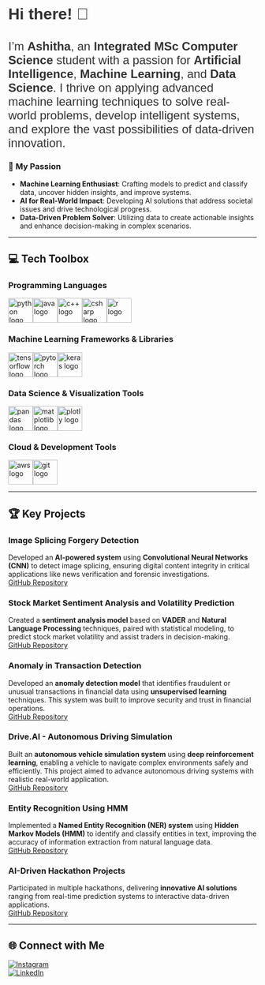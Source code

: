 <h2 align="left" style="font-size: 32px; font-weight: bold; color: #333; font-family: 'Arial', sans-serif;">
    Hi there! 👋  
</h2>
<h2 align="left" style="font-size: 24px; font-weight: normal; color: #333; font-family: 'Arial', sans-serif;">
    I’m <strong>Ashitha</strong>, an <strong>Integrated MSc Computer Science</strong> student with a passion for 
    <strong>Artificial Intelligence</strong>, <strong>Machine Learning</strong>, and <strong>Data Science</strong>. 
    I thrive on applying advanced machine learning techniques to solve real-world problems, develop intelligent systems, 
    and explore the vast possibilities of data-driven innovation.
</h2>

### 🌱 <span style="font-weight: bold;">My Passion</span>  
- <strong>Machine Learning Enthusiast</strong>: Crafting models to predict and classify data, uncover hidden insights, and improve systems.  
- <strong>AI for Real-World Impact</strong>: Developing AI solutions that address societal issues and drive technological progress.  
- <strong>Data-Driven Problem Solver</strong>: Utilizing data to create actionable insights and enhance decision-making in complex scenarios.  

---

## 💻 <span style="font-weight: bold;">Tech Toolbox</span>  

### **Programming Languages**  
<div style="display: flex; flex-wrap: wrap;">
    <img src="https://cdn.jsdelivr.net/gh/devicons/devicon/icons/python/python-original.svg" height="50" alt="python logo" />  
    <img src="https://cdn.jsdelivr.net/gh/devicons/devicon/icons/java/java-original.svg" height="50" alt="java logo" />  
    <img src="https://cdn.jsdelivr.net/gh/devicons/devicon/icons/cplusplus/cplusplus-original.svg" height="50" alt="c++ logo" />  
    <img src="https://cdn.jsdelivr.net/gh/devicons/devicon/icons/csharp/csharp-original.svg" height="50" alt="csharp logo" />  
    <img src="https://cdn.jsdelivr.net/gh/devicons/devicon/icons/r/r-original.svg" height="50" alt="r logo" />
</div>

### **Machine Learning Frameworks & Libraries**  
<div style="display: flex; flex-wrap: wrap;">
    <img src="https://cdn.jsdelivr.net/gh/devicons/devicon/icons/tensorflow/tensorflow-original.svg" height="50" alt="tensorflow logo" />  
    <img src="https://cdn.jsdelivr.net/gh/devicons/devicon/icons/pytorch/pytorch-original.svg" height="50" alt="pytorch logo" />  
    <img src="https://cdn.jsdelivr.net/gh/devicons/devicon/icons/keras/keras-original.svg" height="50" alt="keras logo" />
</div>

### **Data Science & Visualization Tools**  
<div style="display: flex; flex-wrap: wrap;">
    <img src="https://cdn.jsdelivr.net/gh/devicons/devicon/icons/pandas/pandas-original.svg" height="50" alt="pandas logo" />  
    <img src="https://cdn.jsdelivr.net/gh/devicons/devicon/icons/matplotlib/matplotlib-original.svg" height="50" alt="matplotlib logo" />  
    <img src="https://cdn.jsdelivr.net/gh/devicons/devicon/icons/plotly/plotly-original.svg" height="50" alt="plotly logo" />
</div>

### **Cloud & Development Tools**  
<div style="display: flex; flex-wrap: wrap;">
    <img src="https://cdn.jsdelivr.net/gh/devicons/devicon/icons/aws/aws-original.svg" height="50" alt="aws logo" />  
    <img src="https://cdn.jsdelivr.net/gh/devicons/devicon/icons/git/git-original.svg" height="50" alt="git logo" />
</div>

---

## 🏆 <span style="font-weight: bold;">Key Projects</span>

### **Image Splicing Forgery Detection**  
Developed an **AI-powered system** using **Convolutional Neural Networks (CNN)** to detect image splicing, ensuring digital content integrity in critical applications like news verification and forensic investigations.  
[GitHub Repository](https://github.com/ashithapallath/Image-Splicing-Detection)

### **Stock Market Sentiment Analysis and Volatility Prediction**  
Created a **sentiment analysis model** based on **VADER** and **Natural Language Processing** techniques, paired with statistical modeling, to predict stock market volatility and assist traders in decision-making.  
[GitHub Repository](https://github.com/ashithapallath/Stock-Market-Sentiment-Analysis)

### **Anomaly in Transaction Detection**  
Developed an **anomaly detection model** that identifies fraudulent or unusual transactions in financial data using **unsupervised learning** techniques. This system was built to improve security and trust in financial operations.  
[GitHub Repository](https://github.com/ashithapallath/Anomaly-in-Transaction)

### **Drive.AI - Autonomous Driving Simulation**  
Built an **autonomous vehicle simulation system** using **deep reinforcement learning**, enabling a vehicle to navigate complex environments safely and efficiently. This project aimed to advance autonomous driving systems with realistic real-world application.  
[GitHub Repository](https://github.com/ashithapallath/Drive.AI)

### **Entity Recognition Using HMM**  
Implemented a **Named Entity Recognition (NER) system** using **Hidden Markov Models (HMM)** to identify and classify entities in text, improving the accuracy of information extraction from natural language data.  
[GitHub Repository](https://github.com/ashithapallath/Entity-Recognition-HMM)

### **AI-Driven Hackathon Projects**  
Participated in multiple hackathons, delivering **innovative AI solutions** ranging from real-time prediction systems to interactive data-driven applications.  
[GitHub Repository](https://github.com/ashithapallath?tab=repositories)

---

## 🌐 <span style="font-weight: bold;">Connect with Me</span>  
[![Instagram](https://img.shields.io/badge/Instagram-%23E4405F.svg?logo=Instagram&logoColor=white)](https://instagram.com/__ash_itha__)  
[![LinkedIn](https://img.shields.io/badge/LinkedIn-%230077B5.svg?logo=linkedin&logoColor=white)](https://www.linkedin.com/in/ashitha-pallath-6bb942258)
